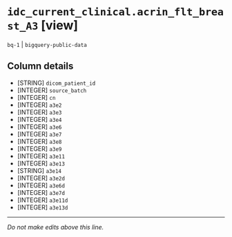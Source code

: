 # `idc_current_clinical.acrin_flt_breast_A3` [view]
`bq-1` | `bigquery-public-data`

## Column details
* [STRING]    `dicom_patient_id`
* [INTEGER]   `source_batch`
* [INTEGER]   `cn`
* [INTEGER]   `a3e2`
* [INTEGER]   `a3e3`
* [INTEGER]   `a3e4`
* [INTEGER]   `a3e6`
* [INTEGER]   `a3e7`
* [INTEGER]   `a3e8`
* [INTEGER]   `a3e9`
* [INTEGER]   `a3e11`
* [INTEGER]   `a3e13`
* [STRING]    `a3e14`
* [INTEGER]   `a3e2d`
* [INTEGER]   `a3e6d`
* [INTEGER]   `a3e7d`
* [INTEGER]   `a3e11d`
* [INTEGER]   `a3e13d`

-------------------------------------------------------------------------------
*Do not make edits above this line.*
